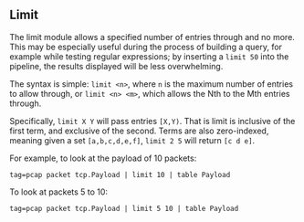 ## Limit

The limit module allows a specified number of entries through and no more. This may be especially useful during the process of building a query, for example while testing regular expressions; by inserting a `limit 50` into the pipeline, the results displayed will be less overwhelming.

The syntax is simple: `limit <n>`, where `n` is the maximum number of entries to allow through, or `limit <n> <m>`, which allows the Nth to the Mth entries through.

Specifically, `limit X Y` will pass entries `[X,Y)`. That is limit is inclusive of the first term, and exclusive of the second. Terms are also zero-indexed, meaning given a set `[a,b,c,d,e,f]`, `limit 2 5` will return `[c d e]`.

For example, to look at the payload of 10 packets:

```
tag=pcap packet tcp.Payload | limit 10 | table Payload
```

To look at packets 5 to 10:

```
tag=pcap packet tcp.Payload | limit 5 10 | table Payload
```

